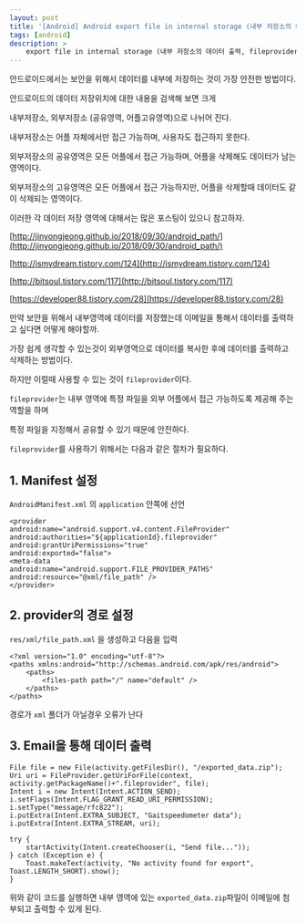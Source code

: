 ```yaml
---
layout: post
title: '[Android] Android export file in internal storage (내부 저장소의 데이터 출력, fileprovider)'
tags: [android]
description: >
    export file in internal storage (내부 저장소의 데이터 출력, fileprovider)
---
```


안드로이드에서는 보안을 위해서 데이터를 내부에 저장하는 것이 가장 안전한 방법이다. 

안드로이드의 데이터 저장위치에 대한 내용을 검색해 보면 크게 

내부저장소, 외부저장소 (공유영역, 어플고유영역)으로 나뉘어 진다.

내부저장소는 어플 자체에서만 접근 가능하며, 사용자도 접근하지 못한다. 

외부저장소의 공유영역은 모든 어플에서 접근 가능하며, 어플을 삭제해도 데이터가 남는 영역이다. 

외부저장소의 고유영역은 모든 어플에서 접근 가능하지만, 어플을 삭제할때 데이터도 같이 삭제되는 영역이다.

이러한 각 데이터 저장 영역에 대해서는 많은 포스팅이 있으니 참고하자.

[http://jinyongjeong.github.io/2018/09/30/android_path/](http://jinyongjeong.github.io/2018/09/30/android_path/)

[http://ismydream.tistory.com/124](http://ismydream.tistory.com/124)

[http://bitsoul.tistory.com/117](http://bitsoul.tistory.com/117)

[https://developer88.tistory.com/28](https://developer88.tistory.com/28)

만약 보안을 위해서 내부영역에 데이터를 저장했는데 이메일을 통해서 데이터를 출력하고 싶다면 어떻게 해야할까.

가장 쉽게 생각할 수 있는것이 외부영역으로 데이터를 복사한 후에 데이터를 출력하고 삭제하는 방법이다. 

하지만 이럴때 사용할 수 있는 것이 `fileprovider`이다. 

`fileprovider`는 내부 영역에 특정 파일을 외부 어플에서 접근 가능하도록 제공해 주는 역할을 하며

특정 파일을 지정해서 공유할 수 있기 때문에 안전하다. 

`fileprovider`를 사용하기 위해서는 다음과 같은 절차가 필요하다. 


## 1. Manifest 설정

`AndroidManifest.xml` 의 `application` 안쪽에 선언

```
<provider
android:name="android.support.v4.content.FileProvider"
android:authorities="${applicationId}.fileprovider"
android:grantUriPermissions="true"
android:exported="false">
<meta-data
android:name="android.support.FILE_PROVIDER_PATHS"
android:resource="@xml/file_path" />
</provider>
```

## 2. provider의 경로 설정

`res/xml/file_path.xml` 을 생성하고 다음을 입력

```
<?xml version="1.0" encoding="utf-8"?>
<paths xmlns:android="http://schemas.android.com/apk/res/android">
    <paths>
        <files-path path="/" name="default" />
    </paths>
</paths>
```

경로가 `xml` 폴더가 아닐경우 오류가 난다


## 3. Email을 통해 데이터 출력

```
File file = new File(activity.getFilesDir(), "/exported_data.zip");
Uri uri = FileProvider.getUriForFile(context, activity.getPackageName()+".fileprovider", file);
Intent i = new Intent(Intent.ACTION_SEND);
i.setFlags(Intent.FLAG_GRANT_READ_URI_PERMISSION);
i.setType("message/rfc822");
i.putExtra(Intent.EXTRA_SUBJECT, "Gaitspeedometer data");
i.putExtra(Intent.EXTRA_STREAM, uri);

try {
    startActivity(Intent.createChooser(i, "Send file..."));
} catch (Exception e) {
    Toast.makeText(activity, "No activity found for export", Toast.LENGTH_SHORT).show();
}
```

위와 같이 코드를 실행하면 내부 영역에 있는 `exported_data.zip`파일이 이메일에 첨부되고 출력할 수 있게 된다.



